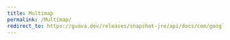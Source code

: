 ```yaml
---
title: Multimap
permalink: /Multimap/
redirect_to: https://guava.dev/releases/snapshot-jre/api/docs/com/google/common/collect/Multimap.html
---
```

